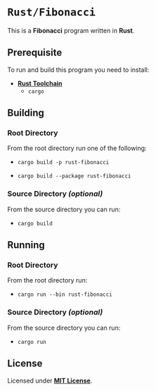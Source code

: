 # `Rust/Fibonacci`

This is a **Fibonacci** program written in **Rust**.

## Prerequisite

To run and build this program you need to install:

* [**Rust Toolchain**](https://www.rust-lang.org/tools/install)
  * `cargo`

## Building

### Root Directory

From the root directory run one of the following:

* ```
  cargo build -p rust-fibonacci
  ```
* ```
  cargo build --package rust-fibonacci
  ```

### Source Directory _(optional)_

From the source directory you can run:

* ```
  cargo build
  ```

## Running

### Root Directory

From the root directory run:

* ```
  cargo run --bin rust-fibonacci
  ```

### Source Directory _(optional)_

 From the source directory you can run:

* ```
  cargo run
  ```

## License

Licensed under [**MIT License**](LICENSE).
